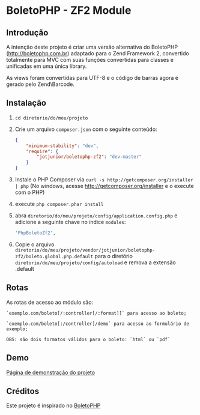 BoletoPHP - ZF2 Module
=======================

Introdução
------------
A intenção deste projeto é criar uma versão alternativa do BoletoPHP (http://boletophp.com.br) adaptado
para o Zend Framework 2, convertido totalmente para MVC com suas funções convertidas para classes e unificadas 
em uma única library.

As views foram convertidas para UTF-8 e o código de barras agora é gerado pelo Zend\Barcode.  

Instalação
----------
  1. `cd diretorio/do/meu/projeto`
  2. Crie um arquivo `composer.json` com o seguinte conteúdo:

     ```json
     {
         "minimum-stability": "dev",
         "require": {
             "jotjunior/boletophp-zf2": "dev-master"
         }
     }
     ```
  3. Instale o PHP Composer via `curl -s http://getcomposer.org/installer | php` (No windows, acesse
     http://getcomposer.org/installer e o execute com o PHP)
  4. execute `php composer.phar install`
  5. abra `diretorio/do/meu/projeto/config/application.config.php` e adicione a seguinte chave no índice `modules`: 

     ```php
     'PhpBoletoZf2',
     ```
  6. Copie o arquivo `diretorio/do/meu/projeto/vendor/jotjunior/boletophp-zf2/boleto.global.php.default` para o diretório `diretorio/do/meu/projeto/config/autoload` e remova a extensão .default

Rotas
-----
As rotas de acesso ao módulo são:

	`exemplo.com/boleto[/:controller[/:format]]` para acesso ao boleto;
	
	`exemplo.com/boleto[:/controller]/demo` para acesso ao formulário de exemplo;
	 
	OBS: são dois formatos válidos para o boleto: `html` ou `pdf`

Demo
----
[Página de demonstração do projeto](http://phpboleto-zf2.jot.com.br/)

Créditos
--------
Este projeto é inspirado no [BoletoPHP](http://www.boletophp.com.br) 